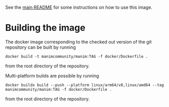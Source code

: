 See the [main README](https://github.com/ManimCommunity/manim/blob/main/README.md) for some instructions on how to use this image.

# Building the image
The docker image corresponding to the checked out version of the git repository
can be built by running
```
docker build -t manimcommunity/manim:TAG -f docker/Dockerfile .
```
from the root directory of the repository.

Multi-platform builds are possible by running
```
docker buildx build --push --platform linux/arm64/v8,linux/amd64 --tag manimcommunity/manim:TAG -f docker/Dockerfile .
```
from the root directory of the repository.

